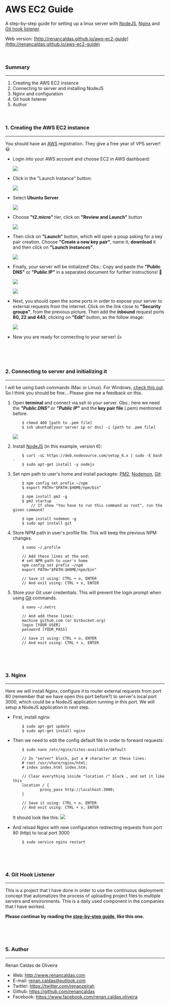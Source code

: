# AWS EC2 Guide

A step-by-step guide for setting up a linux server with [NodeJS](https://nodejs.org/en/), [Nginx](https://nginx.org/) and [Git hook listener](https://github.com/renancaldas/git-hook-listener).

Web version: [http://renancaldas.github.io/aws-ec2-guide](http://renancaldas.github.io/aws-ec2-guide)

&nbsp;

### Summary
---
1. Creating the AWS EC2 instance
2. Connecting to server and installing NodeJS
3. Nginx and configuration
4. Git hook listener
5. Author

&nbsp;

### 1. Creating the AWS EC2 instance 
---
You should have an [AWS](aws.amazon.com) registration. They give a free year of VPS server! 😃 

- Login into your AWS account and choose EC2 in AWS dashboard:

    ![](https://cdn.rawgit.com/renancaldas/aws-ec2-guide/master/img/01.png)

- Click in the "Launch Instance" button:

    ![](https://cdn.rawgit.com/renancaldas/aws-ec2-guide/master/img/02.png)


- Select **Ubuntu Server**

    ![](https://cdn.rawgit.com/renancaldas/aws-ec2-guide/master/img/03.png)

- Choose **"t2.micro"** tier, click on **"Review and Launch"** button

    ![](https://cdn.rawgit.com/renancaldas/aws-ec2-guide/master/img/04.png)

- Then click on **"Launch"** button, which will open a poup asking for a key pair creation. Choose **"Create a new key pair"**, name it, **download** it and then click on **"Launch instances"**.

    ![](https://cdn.rawgit.com/renancaldas/aws-ec2-guide/master/img/05.png)

- Finally, your server will be initialized! Obs.: Copy and paste the **"Public DNS"** or **"Public IP"** in a separated document for further instructions! 📝

    ![](https://cdn.rawgit.com/renancaldas/aws-ec2-guide/master/img/06.png)

    ![](https://cdn.rawgit.com/renancaldas/aws-ec2-guide/master/img/07.png)

- Next, you should open the some ports in order to expose your server to external requests from the internet. Click on the link close to **"Security groups"**, from the previous picture. Then add the **inbound** request ports **80, 22 and 443**, clicking on **"Edit"** button,  as the follow image:

    ![](https://cdn.rawgit.com/renancaldas/aws-ec2-guide/master/img/08.png)

- Now you are ready for connecting to your server! 👍
    
&nbsp;

&nbsp;

### 2. Connecting to server and initializing it
---
I will be using bash commands (Mac or Linux). For Windows, [check this out](https://msdn.microsoft.com/en-us/commandline/wsl/about). So I think you should be fine... Please give me a feedback on this.

1. Open **terminal** and connect via ssh to your server. Obs.: here we need the ***"Public DNS"*** or ***"Public IP"*** and the **key pair file** (.pem) mentioned before.
    ```
        $ chmod 400 [path to .pem file]
        $ ssh ubuntu@[your server ip or dns] -i [path to .pem file]
    ```
    ![](https://cdn.rawgit.com/renancaldas/aws-ec2-guide/master/img/09.png)


2. Install [NodeJS](https://nodejs.org/en/) (in this example, version 6):
    ```
        $ curl -sL https://deb.nodesource.com/setup_6.x | sudo -E bash -
        $ sudo apt-get install -y nodejs
    ```


3. Set npm path to user's home and install packages: [PM2](http://pm2.keymetrics.io/), [Nodemon](https://github.com/remy/nodemon), [Git](https://git-scm.com/):
    ```
        $ npm config set prefix ~/npm
        $ export PATH="$PATH:$HOME/npm/bin"
    
        $ npm install pm2 -g
        $ pm2 startup       
            // If show "You have to run this command as root", run the given command!
        
        $ npm install nodemon -g
        $ sudo apt install git
    ```
4. Store NPM path in user's profile file. This will keep the previous NPM changes.
    ```
        $ nano ~/.profile
        
        // Add these lines at the end: 
        # set NPM path to user's home
        npm config set prefix ~/npm
        export PATH="$PATH:$HOME/npm/bin"
        
        // Save it using: CTRL + o, ENTER
        // And exit using: CTRL + x, ENTER
    ```

5. Store your Git user credentials. This will prevent the login prompt when using [Git](https://git-scm.com/) commands.
    ```
        $ nano ~/.netrc
        
        // And add these lines:
        machine github.com (or bitbucket.org)
        login [YOUR_USER]
        password [YOUR_PASS]
        
        // Save it using: CTRL + o, ENTER
        // And exit using: CTRL + x, ENTER
    ```

    
&nbsp;

&nbsp;

### 3. Nginx
---
Here we will install Nginx, configure it to router external requests from port 80 (remember that we have open this port before?) to server's local port 3000, which could be a NodeJS application running in this port. We will setup a NodeJS application in next step.

- First, install nginx:
    ```
        $ sudo apt-get update
        $ sudo apt-get install nginx
    ```

- Then we need to edit the config default file in order to forward requests:
    ```
        $ sudo nano /etc/nginx/sites-available/default
        
        // In "server" block, put a # character at these lines:
        # root /usr/share/nginx/html;
        # index index.html index.htm;
        
        // Clear everything inside "location /" block , and set it like this
        location / {
                proxy_pass http://localhost:3000;           
        }
        
        // Save it using: CTRL + o, ENTER
        // And exit using: CTRL + x, ENTER
    ```
    It should look like this:
    ![](https://cdn.rawgit.com/renancaldas/aws-ec2-guide/master/img/10.png)
    

- And reload Nginx with new configuration redirecting requests from port 80 (http) to local port 3000
    ```
        $ sudo service nginx restart
    ```

&nbsp;

&nbsp;

### 4. Git Hook Listener
---
This is a project that I have done in order to use the continuous deployment concept that automatizes the process of uploading project files to multiple servers and environments. This is a daily used component in the companies that I have worked.

**Please continue by reading the [step-by-step guide](https://github.com/renancaldas/git-hook-listener), like this one.**

&nbsp;

&nbsp;

### 5. Author
---
Renan Caldas de Oliveira

- Web: http://www.renancaldas.com
- E-mail: renan.caldas@outlook.com
- Twitter: https://twitter.com/renanzeirah
- Github: https://github.com/renancaldas
- Facebook: https://www.facebook.com/renan.caldas.oliveira